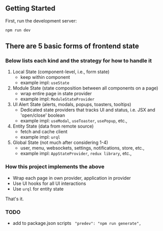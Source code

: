 ## Getting Started

First, run the development server:

```bash
npm run dev

```

## There are 5 basic forms of frontend state

### Below lists each kind and the strategy for how to handle it

1. Local State (component-level, i.e., form state)
   - keep within component
   - example impl: `useState`
2. Module State (state composition between all components on a page)
   - wrap entire page in state provider
   - example impl: `ModuleStateProvider`
3. UI Alert State (alerts, modals, popups, toasters, tooltips)
   - Dedicated state providers that tracks UI and status, i.e. JSX and 'open/close' boolean
   - example impl: `useModal`, `useToaster`, `usePopup`, etc.,
4. Entity State (data from remote source)
   - fetch and cache client
   - example impl: `urql`
5. Global State (not much after considering 1-4)
   - user, menu, websockets, settings, notifications, store, etc.,
   - example impl: `AppStateProvider`, `redux library`, etc.,

### How this project implements the above

- Wrap each page in own provider, application in provider
- Use UI hooks for all UI interactions
- Use `urql` for entity state

That's it.

### TODO

- add to package.json scripts ` "predev": "npm run generate",`
